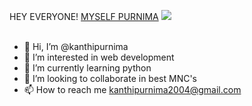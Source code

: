 HEY EVERYONE! [MYSELF PURNIMA](https://github.com/kanthipurnima/kanthipurnima.git) <img src =" https://media.tenor.com/mhLPO2VldCkAAAAM/0001.gif">
 <br><br>

- 👋 Hi, I’m @kanthipurnima
- 👀 I’m interested in web development
- 🌱 I’m currently learning python
- 💞️ I’m looking to collaborate in best MNC's
- 📫 How to reach me kanthipurnima2004@gmail.com

<!---
kanthipurnima/kanthipurnima is a ✨ special ✨ repository because its `README.md` (this file) appears on your GitHub profile.
You can click the Preview link to take a look at your changes.
--->
